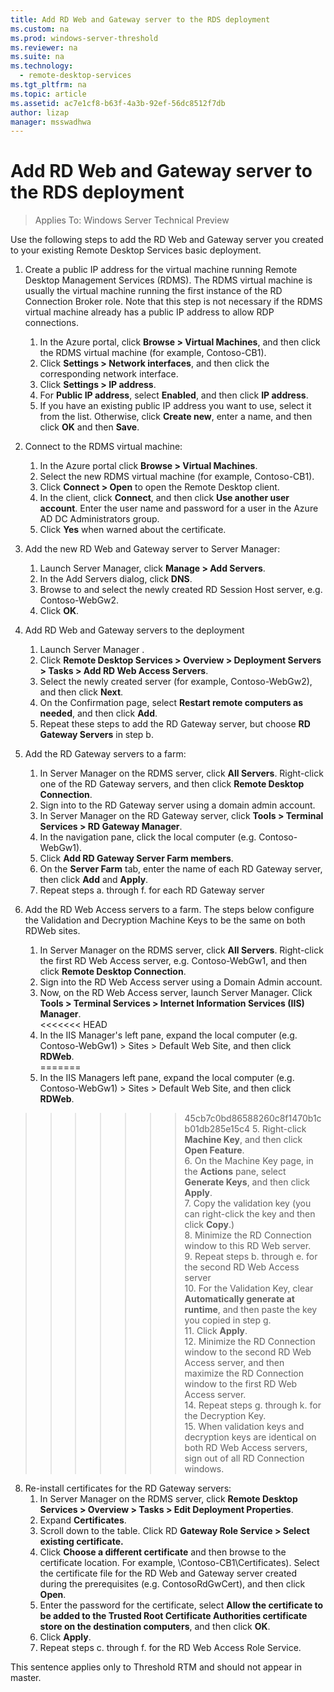 ```yaml
---
title: Add RD Web and Gateway server to the RDS deployment
ms.custom: na
ms.prod: windows-server-threshold
ms.reviewer: na
ms.suite: na
ms.technology: 
  - remote-desktop-services
ms.tgt_pltfrm: na
ms.topic: article
ms.assetid: ac7e1cf8-b63f-4a3b-92ef-56dc8512f7db
author: lizap
manager: msswadhwa
---
```

# Add RD Web and Gateway server to the RDS deployment

>Applies To: Windows Server Technical Preview

Use the following steps to add the RD Web and Gateway server you created to your existing Remote Desktop Services basic deployment.  
  
1.  Create a public IP address for the virtual machine running Remote Desktop Management Services (RDMS). The RDMS virtual machine is usually the virtual machine running the first instance of the RD Connection Broker role. Note that this step is not necessary if the RDMS virtual machine already has a public IP address to allow RDP connections.  
    1. In the Azure portal, click **Browse > Virtual Machines**, and then click the RDMS virtual machine (for example, Contoso-CB1).  
    2. Click **Settings > Network interfaces**, and then click the corresponding network interface.   
    3. Click **Settings > IP address**.   
    4. For **Public IP address**, select **Enabled**, and then click **IP address**.   
    5. If you have an existing public IP address you want to use, select it from the list. Otherwise, click **Create new**, enter a name, and then click **OK** and then **Save**.   
2.  Connect to the RDMS virtual machine:  
    1.  In the Azure portal click **Browse > Virtual Machines**.  
    2.  Select the new RDMS virtual machine (for example, Contoso-CB1).  
    3.  Click **Connect > Open** to open the Remote Desktop client.  
    4.  In the client, click **Connect**, and then click **Use another user account**. Enter the user name and password for a user in the Azure AD DC Administrators group.  
    5.  Click **Yes** when warned about the certificate.  
3.  Add the new RD Web and Gateway server to Server Manager:  
    1. Launch Server Manager, click **Manage > Add Servers**.   
    2. In the Add Servers dialog, click **DNS**.   
    3. Browse to and select the newly created RD Session Host server, e.g. Contoso-WebGw2.   
    4. Click **OK**.  
 4. Add RD Web and Gateway servers to the deployment  
    1. Launch Server Manager .  
    2. Click **Remote Desktop Services > Overview > Deployment Servers > Tasks > Add RD Web Access Servers**.   
    3. Select the newly created server (for example, Contoso-WebGw2), and then click **Next**.  
    4. On the Confirmation page, select **Restart remote computers as needed**, and then click **Add**.  
    5. Repeat these steps to add the RD Gateway server, but choose **RD Gateway Servers** in step b.  
  
5.  Add the RD Gateway servers to a farm:  
    1.  In Server Manager on the RDMS server, click **All Servers**. Right-click one of the RD Gateway servers, and then click **Remote Desktop Connection**.  
    2.  Sign into to the RD Gateway server using a domain admin account.  
    3.  In Server Manager on the RD Gateway server, click **Tools > Terminal Services > RD Gateway Manager**.  
    4.  In the navigation pane, click the local computer (e.g. Contoso-WebGw1).  
    5.  Click **Add RD Gateway Server Farm members**.  
    6.  On the **Server Farm** tab, enter the name of each RD Gateway server, then click **Add** and **Apply**.  
    7.  Repeat steps a. through f. for each RD Gateway server  
  
7.  Add the RD Web Access servers to a farm. The steps below configure the Validation and Decryption Machine Keys to be the same on both RDWeb sites.  
    1.  In Server Manager on the RDMS server, click **All Servers**. Right-click the first RD Web Access server, e.g. Contoso-WebGw1, and then click **Remote Desktop Connection**.  
    2.  Sign into the RD Web Access server using a Domain Admin account.  
    3.  Now, on the RD Web Access server, launch Server Manager. Click **Tools > Terminal Services > Internet Information Services (IIS) Manager**.  
<<<<<<< HEAD
    4.  In the IIS Manager's left pane, expand the local computer (e.g. Contoso-WebGw1) > Sites > Default Web Site, and then click **RDWeb**.  
=======
    4.  In the IIS Managers left pane, expand the local computer (e.g. Contoso-WebGw1) > Sites > Default Web Site, and then click **RDWeb**.  
>>>>>>> 45cb7c0bd86588260c8f1470b1cb01db285e15c4
    5.  Right-click **Machine Key**, and then click **Open Feature**.  
    6.  On the Machine Key page, in the **Actions** pane, select **Generate Keys**, and then click **Apply**.  
    7.  Copy the validation key (you can right-click the key and then click **Copy**.)  
    8.  Minimize the RD Connection window to this RD Web server.  
    9.  Repeat steps b. through e. for the second RD Web Access server  
    10. For the Validation Key, clear **Automatically generate at runtime**, and then paste the key you copied in step g.   
    11. Click **Apply**.  
    12. Minimize the RD Connection window to the second RD Web Access server, and then maximize the RD Connection window to the first RD Web Access server.  
    14. Repeat steps g. through k. for the Decryption Key.  
    15. When validation keys and decryption keys are identical on both RD Web Access servers, sign out of all RD Connection windows.  
8.  Re-install certificates for the RD Gateway servers:  
    1.  In Server Manager on the RDMS server, click **Remote Desktop Services > Overview > Tasks > Edit Deployment Properties**.  
    2.  Expand **Certificates**.  
    3.  Scroll down to the table. Click RD **Gateway Role Service > Select existing certificate.**  
    4.  Click **Choose a different certificate** and then browse to the certificate location. For example, \Contoso-CB1\Certificates). Select the certificate file for the RD Web and Gateway server created during the prerequisites (e.g. ContosoRdGwCert), and then click **Open**.  
    5.  Enter the password for the certificate, select **Allow the certificate to be added to the Trusted Root Certificate Authorities certificate store on the destination computers**, and then click **OK**.  
    6.  Click **Apply**.   
    7.  Repeat steps c. through f. for the RD Web Access Role Service.  
  
This sentence applies only to Threshold RTM and should not appear in master.

